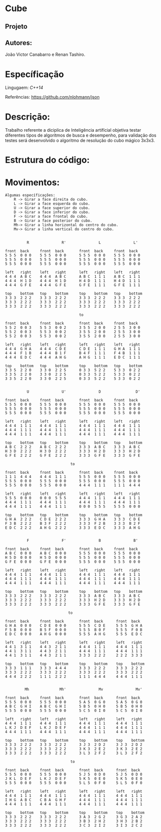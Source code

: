 # Cube
## Projeto ##
## Autores: ##
  João Victor Canabarro e Renan Tashiro.
# Específicação #

Lingugaem: *C++14*

Referências: https://github.com/nlohmann/json

# Descrição: #
  Trabalho referente a diciplica de Inteligência artifícial objetiva testar diferentes tipos de algoritmos de busca e desempenho,
  para validação dos testes será desenvolvido o algoritmo de resolução do cubo mágico 3x3x3.
  
# Estrutura do código: #

# Movimentos: #

	Algumas específicações:
		R -> Girar a face direita do cubo.
		L -> Girar a face esquerda do cubo.
		U -> Girar a face superior do cubo.
		D -> Girar a face inferior do cubo.
		F -> Girar a face frontal do cubo.
		B -> Girar a face posterior do cubo.
		Mh-> Girar a linha horizontal do centro do cubo. 
		Mv-> Girar a linha vertical do centro do cubo.

## ##
              R               R'               L               L'
                                                     
   	front  back     front  back       front  back     front  back
  	5 5 5  0 0 0    5 5 5  0 0 0      5 5 5  0 0 0    5 5 5  0 0 0
  	5 5 5  0 0 0    5 5 5  0 0 0      5 5 5  0 0 0    5 5 5  0 0 0
  	5 5 5  0 0 0    5 5 5  0 0 0      5 5 5  0 0 0    5 5 5  0 0 0
                                                
   	left   right    left   right      left   right    left   right
   	4 4 4  A B C    4 4 4  A B C      A B C  1 1 1    A B C  1 1 1
   	4 4 4  H 1 D    4 4 4  H 1 D      H 4 D  1 1 1    H 4 D  1 1 1
   	4 4 4  G F E    4 4 4  G F E      G F E  1 1 1    G F E  1 1 1
                                                  
   	top    bottom   top    bottom     top    bottom   top    bottom
   	3 3 3  2 2 2    3 3 3  2 2 2      3 3 3  2 2 2    3 3 3  2 2 2
   	3 3 3  2 2 2    3 3 3  2 2 2      3 3 3  2 2 2    3 3 3  2 2 2
   	3 3 3  2 2 2    3 3 3  2 2 2      3 3 3  2 2 2    3 3 3  2 2 2
                                                     
                                      to  
                                                     
  	front  back     front  back       front  back     front  back
  	5 5 2  0 0 3    5 5 3  0 0 2      3 5 5  2 0 0    2 5 5  3 0 0
   	5 5 2  0 0 3    5 5 3  0 0 2      3 5 5  2 0 0    2 5 5  3 0 0
   	5 5 2  0 0 3    5 5 3  0 0 2      3 5 5  2 0 0    2 5 5  3 0 0
                                                     
   	left   right    left   right      left   right    left   right
   	4 4 4  G H A    4 4 4  C D E      C D E  1 1 1    G H A  1 1 1
   	4 4 4  F 1 B    4 4 4  B 1 F      B 4 F  1 1 1    F 4 B  1 1 1
   	4 4 4  E D C    4 4 4  A H G      A H G  1 1 1    E D C  1 1 1
                                                     
   	top    bottom   top    bottom     top    bottom   top    bottom
   	3 3 5  2 2 0    3 3 0  2 2 5      0 3 3  5 2 2    5 3 3  0 2 2
   	3 3 5  2 2 0    3 3 0  2 2 5      0 3 3  5 2 2    5 3 3  0 2 2
   	3 3 5  2 2 0    3 3 0  2 2 5      0 3 3  5 2 2    5 3 3  0 2 2
   
## ## 
   
              U               U'               D                D'
                                                       
   	front  back     front  back       front  back     front  back
   	5 5 5  0 0 0    5 5 5  0 0 0      5 5 5  0 0 0    5 5 5  0 0 0
   	5 5 5  0 0 0    5 5 5  0 0 0      5 5 5  0 0 0    5 5 5  0 0 0
   	5 5 5  0 0 0    5 5 5  0 0 0      5 5 5  0 0 0    5 5 5  0 0 0
   	                                                  
  	left   right    left   right      left   right    left   right
  	4 4 4  1 1 1    4 4 4  1 1 1      4 4 4  1 1 1    4 4 4  1 1 1
  	4 4 4  1 1 1    4 4 4  1 1 1      4 4 4  1 1 1    4 4 4  1 1 1
   	4 4 4  1 1 1    4 4 4  1 1 1      4 4 4  1 1 1    4 4 4  1 1 1
                                                     
   	top    bottom   top    bottom     top    bottom   top    bottom
   	A B C  2 2 2    A B C  2 2 2      3 3 3  A B C    3 3 3  A B C
   	H 3 D  2 2 2    H 3 D  2 2 2      3 3 3  H 2 D    3 3 3  H 2 D
   	G F E  2 2 2    G F E  2 2 2      3 3 3  G F E    3 3 3  G F E
                                                     
        	                      to   
                                                     
   	front  back     front  back       front  back     front  back
   	1 1 1  4 4 4    4 4 4  1 1 1      5 5 5  0 0 0    5 5 5  0 0 0
   	5 5 5  0 0 0    5 5 5  0 0 0      5 5 5  0 0 0    5 5 5  0 0 0
   	5 5 5  0 0 0    5 5 5  0 0 0      4 4 4  1 1 1    1 1 1  4 4 4
                                                     
   	left   right    left   right      left   right    left   right
   	5 5 5  0 0 0    0 0 0  5 5 5      4 4 4  1 1 1    4 4 4  1 1 1
   	4 4 4  1 1 1    4 4 4  1 1 1      4 4 4  1 1 1    4 4 4  1 1 1
   	4 4 4  1 1 1    4 4 4  1 1 1      0 0 0  5 5 5    5 5 5  0 0 0
                                                     
   	top    bottom   top    bottom     top    bottom   top    bottom
   	G H A  2 2 2    C D E  2 2 2      3 3 3  G H A    3 3 3  C D E 
   	F 3 B  2 2 2    B 3 F  2 2 2      3 3 3  F 2 B    3 3 3  B 2 F
   	E D C  2 2 2    A H G  2 2 2      3 3 3  E D C    3 3 3  A H G
   	
   	
              F               F'               B               B'
                                                     
   	front  back     front  back       front  back     front  back
   	A B C  0 0 0    A B C  0 0 0      5 5 5  0 0 0    5 5 5  0 0 0
   	H 5 D  0 0 0    H 5 D  0 0 0      5 5 5  0 0 0    5 5 5  0 0 0
   	G F E  0 0 0    G F E  0 0 0      5 5 5  0 0 0    5 5 5  0 0 0
   	                                                  
   	left   right    left   right      left   right    left   right
   	4 4 4  1 1 1    4 4 4  1 1 1      4 4 4  1 1 1    4 4 4  1 1 1
   	4 4 4  1 1 1    4 4 4  1 1 1      4 4 4  1 1 1    4 4 4  1 1 1
   	4 4 4  1 1 1    4 4 4  1 1 1      4 4 4  1 1 1    4 4 4  1 1 1
   	                                                  
   	top    bottom   top    bottom     top    bottom   top    bottom
   	3 3 3  2 2 2    3 3 3  2 2 2      3 3 3  A B C    3 3 3  A B C
   	3 3 3  2 2 2    3 3 3  2 2 2      3 3 3  H 2 D    3 3 3  H 2 D
   	3 3 3  2 2 2    3 3 3  2 2 2      3 3 3  G F E    3 3 3  G F E
   	                                                   
   	                             to   
   	                                                   
   	front  back     front  back       front  back      front  back
   	G H A  0 0 0    C D E  0 0 0      5 5 5  C D E     5 5 5  G H A 
   	F 5 B  0 0 0    B 5 F  0 0 0      5 5 5  B 0 F     5 5 5  F 0 B
   	E D C  0 0 0    A H G  0 0 0      5 5 5  A H G     5 5 5  E D C
   	                                                   
   	left   right    left   right      left   right     left   right
   	4 4 1  3 1 1    4 4 3  2 1 1      4 4 4  1 1 1     4 4 4  1 1 1
   	4 4 1  3 1 1    4 4 3  2 1 1      4 4 4  1 1 1     4 4 4  1 1 1
   	4 4 1  3 1 1    4 4 3  2 1 1      3 3 3  2 2 2     2 2 2  3 3 3
   	                                                   
   	top    bottom   top    bottom     top    bottom    top    bottom
   	3 3 3  1 1 1    3 3 3  4 4 4      3 3 3  2 2 2     3 3 3  2 2 2 
   	3 3 3  2 2 2    3 3 3  2 2 2      3 3 3  2 2 2     3 3 3  2 2 2
   	4 4 4  2 2 2    1 1 1  2 2 2      1 1 1  4 4 4     4 4 4  1 1 1
   	
   	
             Mh              Mh'               Mv               Mv'
                                                      
   	front  back     front  back       front  back      front  back
   	5 5 5  0 0 0    5 5 5  0 0 0      5 A 5  0 G 0     5 A 5  0 G 0
   	A B C  G H I    A B C  G H I      5 B 5  0 H 0     5 B 5  0 H 0
   	5 5 5  0 0 0    5 5 5  0 0 0      5 C 5  0 I 0     5 C 5  0 I 0
   	                                                   
   	left   right    left   right      left   right     left   right
   	4 4 4  1 1 1    4 4 4  1 1 1      4 4 4  1 1 1     4 4 4  1 1 1
   	L K J  D E F    L K J  D E F      4 4 4  1 1 1     4 4 4  1 1 1
   	4 4 4  1 1 1    4 4 4  1 1 1      4 4 4  1 1 1     4 4 4  1 1 1
   	                                                   
   	top    bottom   top    bottom     top    bottom    top    bottom
   	3 3 3  2 2 2    3 3 3  2 2 2      3 J 3  2 D 2     3 J 3  2 D 2
   	3 3 3  2 2 2    3 3 3  2 2 2      3 K 3  2 E 2     3 K 3  2 E 2
   	3 3 3  2 2 2    3 3 3  2 2 2      3 L 3  2 F 2     3 L 3  2 F 2
   	                                                   
   	                              to  
   	                                                   
   	front  back     front  back       front  back      front  back
   	5 5 5  0 0 0    5 5 5  0 0 0      5 J 5  0 D 0     5 J 5  0 D 0 
   	J K L  D E F    L K J  D E F      5 K 5  0 E 0     5 K 5  0 E 0
   	5 5 5  0 0 0    5 5 5  0 0 0      5 L 5  0 F 0     5 L 5  0 F 0
   	                                                   
   	left   right    left   right      left   right     left   right
   	4 4 4  1 1 1    4 4 4  1 1 1      4 4 4  1 1 1     4 4 4  1 1 1
   	I H G  A B C    C B A  G H F      4 4 4  1 1 1     4 4 4  1 1 1
   	4 4 4  1 1 1    4 4 4  1 1 1      4 4 4  1 1 1     4 4 4  1 1 1
   	                                                   
   	top    bottom   top    bottom     top    bottom    top    bottom
   	3 3 3  2 2 2    3 3 3  2 2 2      3 A 3  2 G 2     3 G 3  2 A 2 
   	3 3 3  2 2 2    3 3 3  2 2 2      3 B 3  2 H 2     3 H 3  2 B 2
   	3 3 3  2 2 2    3 3 3  2 2 2      3 C 3  2 I 2     3 I 3  2 C 2
